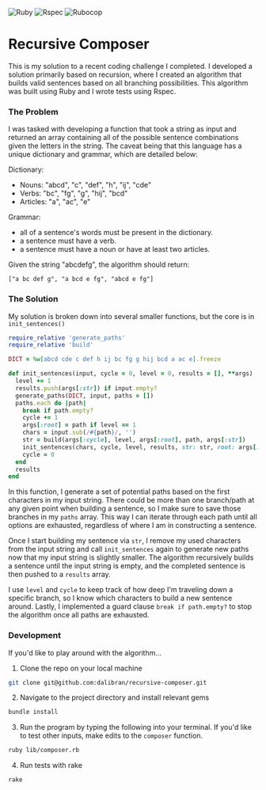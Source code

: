 ![Ruby](https://dl.dropboxusercontent.com/u/10661713/ruby.png)
![Rspec](https://dl.dropboxusercontent.com/u/10661713/rspec.png)
![Rubocop](https://dl.dropboxusercontent.com/u/10661713/rubocop.png)

<h1>Recursive Composer</h1>

This is my solution to a recent coding challenge I completed. I developed a solution primarily based on recursion, where I created an algorithm that builds valid sentences based on all branching possibilities. This algorithm was built using Ruby and I wrote tests using Rspec.

<h3>The Problem</h3>

I was tasked with developing a function that took a string as input and returned an array containing all of the possible sentence combinations given the letters in the string. The caveat being that this language has a unique dictionary and grammar, which are detailed below:

Dictionary:
- Nouns: "abcd", "c", "def", "h", "ij", "cde"
- Verbs: "bc", "fg", "g", "hij", "bcd"
- Articles: "a", "ac", "e"

Grammar:
- all of a sentence's words must be present in the dictionary.
- a sentence must have a verb.
- a sentence must have a noun or have at least two articles.

Given the string "abcdefg", the algorithm should return:

`["a bc def g", "a bcd e fg", "abcd e fg"]`

<h3>The Solution</h3>

My solution is broken down into several smaller functions, but the core is in `init_sentences()`

```ruby
require_relative 'generate_paths'
require_relative 'build'

DICT = %w[abcd cde c def h ij bc fg g hij bcd a ac e].freeze

def init_sentences(input, cycle = 0, level = 0, results = [], **args)
  level += 1
  results.push(args[:str]) if input.empty?
  generate_paths(DICT, input, paths = [])
  paths.each do |path|
    break if path.empty?
    cycle += 1
    args[:root] = path if level == 1
    chars = input.sub(/#{path}/, '')
    str = build(args[:cycle], level, args[:root], path, args[:str])
    init_sentences(chars, cycle, level, results, str: str, root: args[:root])
    cycle = 0
  end
  results
end
```

In this function, I generate a set of potential paths based on the first characters in my input string. There could be more than one branch/path at any given point when building a sentence, so I make sure to save those branches in my `paths` array. This way I can iterate through each path until all options are exhausted, regardless of where I am in constructing a sentence.

Once I start building my sentence via `str`, I remove my used characters from the input string and call `init_sentences` again to generate new paths now that my input string is slightly smaller. The algorithm recursively builds a sentence until the input string is empty, and the completed sentence is then pushed to a `results` array.

I use `level` and `cycle` to keep track of how deep I'm traveling down a specific branch, so I know which characters to build a new sentence around. Lastly, I implemented a guard clause `break if path.empty?` to stop the algorithm once all paths are exhausted.


<h3>Development</h3>

If you'd like to play around with the algorithm...

1. Clone the repo on your local machine

```zsh
git clone git@github.com:dalibran/recursive-composer.git
```

2. Navigate to the project directory and install relevant gems

```zsh
bundle install
```

3. Run the program by typing the following into your terminal. If you'd like to test other inputs, make edits to the `composer` function.

```zsh
ruby lib/composer.rb
```

4. Run tests with rake
```zsh
rake
```
